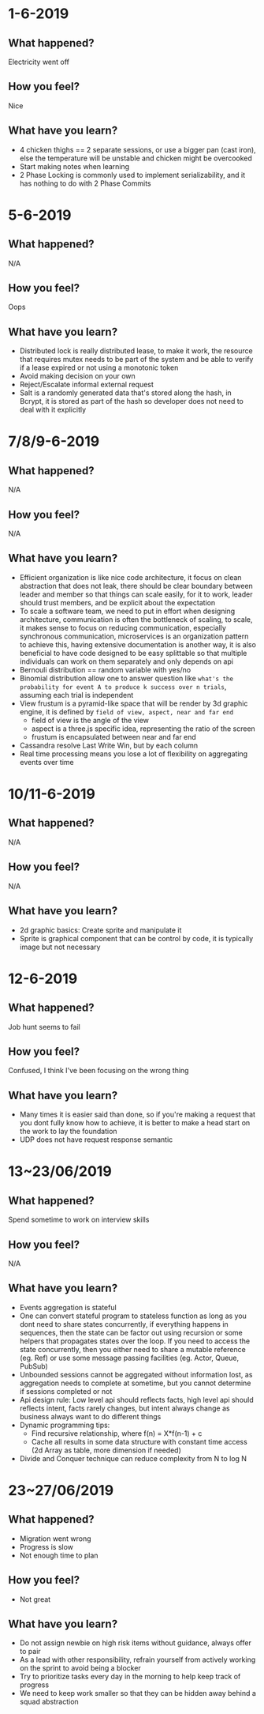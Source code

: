 # 1-6-2019

## What happened?
Electricity went off

## How you feel?
Nice

## What have you learn?
* 4 chicken thighs == 2 separate sessions, or use a bigger pan (cast iron), else the temperature will be unstable and chicken might be overcooked
* Start making notes when learning
* 2 Phase Locking is commonly used to implement serializability, and it has nothing to do with 2 Phase Commits

# 5-6-2019

## What happened?
N/A

## How you feel?
Oops

## What have you learn?
* Distributed lock is really distributed lease, to make it work, the resource that requires mutex needs to be part of the system and be able to verify if a lease expired or not using a monotonic token  
* Avoid making decision on your own
* Reject/Escalate informal external request
* Salt is a randomly generated data that's stored along the hash, in Bcrypt, it is stored as part of the hash so developer does not need to deal with it explicitly
 
# 7/8/9-6-2019

## What happened?
N/A

## How you feel?
N/A

## What have you learn?
* Efficient organization is like nice code architecture, it focus on clean abstraction that does not leak, there should be clear boundary between leader and member so that things can scale easily, for it to work, leader should trust members, and be explicit about the expectation
* To scale a software team, we need to put in effort when designing architecture, communication is often the bottleneck of scaling, to scale, it makes sense to focus on reducing communication, especially synchronous communication, microservices is an organization pattern to achieve this, having extensive documentation is another way, it is also beneficial to have code designed to be easy splittable so that multiple individuals can work on them separately and only depends on api
* Bernouli distribution == random variable with yes/no
* Binomial distribution allow one to answer question like `what's the probability for event A to produce k success over n trials`, assuming each trial is independent
* View frustum is a pyramid-like space that will be render by 3d graphic engine, it is defined by `field of view, aspect, near and far end`
    - field of view is the angle of the view
    - aspect is a three.js specific idea, representing the ratio of the screen
    - frustum is encapsulated between near and far end
* Cassandra resolve Last Write Win, but by each column
* Real time processing means you lose a lot of flexibility on aggregating events over time

# 10/11-6-2019

## What happened?
N/A

## How you feel?
N/A

## What have you learn? 
* 2d graphic basics: Create sprite and manipulate it
* Sprite is graphical component that can be control by code, it is typically image but not necessary

# 12-6-2019

## What happened?
Job hunt seems to fail

## How you feel?
Confused, I think I've been focusing on the wrong thing 

## What have you learn? 
* Many times it is easier said than done, so if you're making a request that you dont fully know how to achieve, it is better to make a head start on the work to lay the foundation  
* UDP does not have request response semantic

# 13~23/06/2019
## What happened?
Spend sometime to work on interview skills 

## How you feel?
N/A 

## What have you learn?
* Events aggregation is stateful
* One can convert stateful program to stateless function as long as you dont need to share states concurrently, if everything happens in sequences, then the state can be factor out using recursion or some helpers that propagates states over the loop. If you need to access the state concurrently, then you either need to share a mutable reference (eg. Ref) or use some message passing facilities (eg. Actor, Queue, PubSub)
* Unbounded sessions cannot be aggregated without information lost, as aggregation needs to complete at sometime, but you cannot determine if sessions completed or not
* Api design rule: Low level api should reflects facts, high level api should reflects intent, facts rarely changes, but intent always change as business always want to do different things
* Dynamic programming tips:
    - Find recursive relationship, where f(n) = X*f(n-1) + c
    - Cache all results in some data structure with constant time access (2d Array as table, more dimension if needed)
* Divide and Conquer technique can reduce complexity from N to log N
 
# 23~27/06/2019

## What happened?

* Migration went wrong
* Progress is slow
* Not enough time to plan

## How you feel?

* Not great

## What have you learn?

* Do not assign newbie on high risk items without guidance, always offer to pair 
* As a lead with other responsibility, refrain yourself from actively working on the sprint to avoid being a blocker
* Try to prioritize tasks every day in the morning to help keep track of progress
* We need to keep work smaller so that they can be hidden away behind a squad abstraction

 
